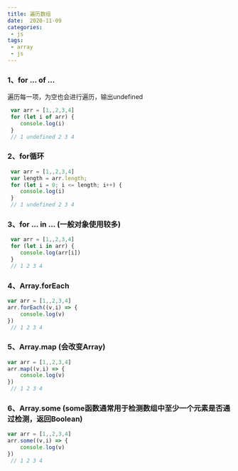 ```yaml
---
title: 遍历数组
date:  2020-11-09
categories:
 - js
tags:
 - array
 - js
---
```


### 1、for ... of ...  
遍历每一项，为空也会进行遍历，输出undefined
```javascript
 var arr = [1,,2,3,4]
 for (let i of arr) {
    console.log(i)
 }
 // 1 undefined 2 3 4
```
### 2、for循环
```javascript
 var arr = [1,,2,3,4]
 var length = arr.length;
 for (let i = 0; i <= length; i++) {
    console.log(i)
 }
 // 1 undefined 2 3 4
```
### 3、for ... in ... (一般对象使用较多)
```javascript
 var arr = [1,,2,3,4]
 for (let i in arr) {
    console.log(arr[i])
 }
 // 1 2 3 4
```
### 4、Array.forEach
```javascript
var arr = [1,,2,3,4]
arr.forEach((v,i) => {
 	console.log(v)
})
 // 1 2 3 4
```
### 5、Array.map (会改变Array)
```javascript
var arr = [1,,2,3,4]
arr.map((v,i) => {
 	console.log(v)
})
 // 1 2 3 4
```
### 6、Array.some   (some函数通常用于检测数组中至少一个元素是否通过检测，返回Boolean)
```javascript
var arr = [1,,2,3,4]
arr.some((v,i) => {
 	console.log(v)
})
 // 1 2 3 4
```
